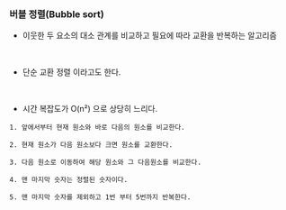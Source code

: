 ### 버블 정렬(Bubble sort)

- 이웃한 두 요소의 대소 관계를 비교하고 필요에 따라 교환을 반복하는 알고리즘
<br>

- 단순 교환 정렬 이라고도 한다.
<br>

- 시간 복잡도가 O(n²) 으로 상당히 느리다.

```text
1. 앞에서부터 현재 원소와 바로 다음의 원소를 비교한다.

2. 현재 원소가 다음 원소보다 크면 원소를 교환한다.

3. 다음 원소로 이동하여 해당 원소와 그 다음원소를 비교한다.

4. 맨 마지막 숫자는 정렬된 숫자이다.

5. 맨 마지막 숫자를 제외하고 1번 부터 5번까지 반복한다.
```
